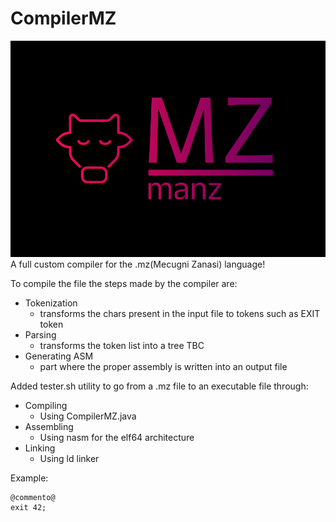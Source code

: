 # CompilerMZ
![Compiler logo](READMESOURCES/logo.png) \
A full custom compiler for the .mz(Mecugni Zanasi) language!

To compile the file the steps made by the compiler are:
- Tokenization  
  - transforms the chars present in the input file to tokens such as EXIT token
- Parsing        
  - transforms the token list into a tree TBC
- Generating ASM 
  - part where the proper assembly is written into an output file
  
Added tester.sh utility to go from a .mz file to an executable file through:
- Compiling         
  - Using CompilerMZ.java
- Assembling      
  - Using nasm for the elf64 architecture
- Linking
  - Using ld linker

Example:
```manz
@commento@
exit 42;
```

  
